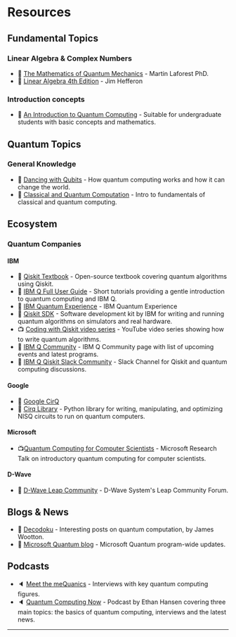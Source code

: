
# Resources

## Fundamental Topics
### Linear Algebra & Complex Numbers
- 📘 [The Mathematics of Quantum Mechanics][The Mathematics of Quantum Mechanics] - Martin Laforest PhD.
- 📘 [Linear Algebra 4th Edition](https://joshua.smcvt.edu/linearalgebra/book.pdf) - Jim Hefferon

### Introduction concepts  
- 📘 [An Introduction to Quantum Computing][An Introduction to Quantum Computing] - Suitable for undergraduate students with basic concepts and mathematics.

## Quantum Topics
### General Knowledge
- 📘 [Dancing with Qubits][Dancing with Qubits] - How quantum computing works and how it can change the world.
- 📘 [Classical and Quantum Computation][Classical and Quantum Computation] - Intro to fundamentals of classical and quantum computing.

## Ecosystem
### Quantum Companies
#### IBM
- 🎒 [Qiskit Textbook][Qiskit Textbook] - Open-source textbook covering quantum algorithms using Qiskit.
- 🎒 [IBM Q Full User Guide][IBM Q Full User Guide] - Short tutorials providing a gentle introduction to quantum computing and IBM Q.
- 🔗 [IBM Quantum Experience][IBM Quantum Experience] - IBM Quantum Experience
- 🔗 [Qiskit SDK][Qiskit SDK] - Software development kit by IBM for writing and running quantum algorithms on simulators and real hardware.
- 📺 [Coding with Qiskit video series][Coding with Qiskit video series] - YouTube video series showing how to write quantum algorithms.
- 📣 [IBM Q Community][IBM Q Community] - IBM Q Community page with list of upcoming events and latest programs.
- 📣 [IBM Q Qiskit Slack Community][IBM Q Qiskit Slack Community] - Slack Channel for Qiskit and quantum computing discussions.

#### Google
- 🎒 [Google CirQ][Google CirQ]
- 🔗 [Cirq Library][Cirq Library] - Python library for writing, manipulating, and optimizing NISQ circuits to run on quantum computers.

#### Microsoft
- 📺[Quantum Computing for Computer Scientists][Quantum Computing for Computer Scientists] - Microsoft Research Talk on introductory quantum computing for computer scientists.

#### D-Wave
- 📣 [D-Wave Leap Community][D-Wave Leap Community] - D-Wave System's Leap Community Forum.

## Blogs & News
- 📰 [Decodoku](https://medium.com/@decodoku) - Interesting posts on quantum computation, by James Wootton.
- 📰 [Microsoft Quantum blog](https://cloudblogs.microsoft.com/quantum/) - Microsoft Quantum program-wide updates.

## Podcasts
- 🔈 [Meet the meQuanics][Meet the meQuanics] - Interviews with key quantum computing figures.
- 🔈 [Quantum Computing Now][Quantum Computing Now] - Podcast by Ethan Hansen covering three main topics: the basics of quantum computing, interviews and the latest news.

----

[The Mathematics of Quantum Mechanics]:https://uwaterloo.ca/institute-for-quantum-computing/sites/ca.institute-for-quantum-computing/files/uploads/files/mathematics_qm_v21.pdf
[Qiskit Textbook]:https://qiskit.org/textbook/preface.html
[Google CirQ]:https://quantumai.google/cirq
[IBM Q Full User Guide]:https://quantumexperience.ng.bluemix.net/qx/tutorial?sectionId=full-user-guide&page=introduction
[Cirq Library]:https://github.com/quantumlib/Cirq
[IBM Quantum Experience]:https://quantum-computing.ibm.com
[Qiskit SDK]:https://qiskit.org
[An Introduction to Quantum Computing]:https://www.amazon.com/Introduction-Quantum-Computing-Phillip-Kaye/dp/019857049X/
[Dancing with Qubits]:https://www.robertsutor.com/dancing-with-qubits/
[Classical and Quantum Computation]:https://books.google.com.au/books/about/Classical_and_Quantum_Computation.html?id=TrMposZZ0MQC&redir_esc=y
[Coding with Qiskit video series]:https://www.youtube.com/playlist?list=PLOFEBzvs-Vvp2xg9-POLJhQwtVktlYGbY
[Quantum Computing for Computer Scientists]:https://www.youtube.com/watch?v=F_Riqjdh2oM
[D-Wave Leap Community]:https://support.dwavesys.com/hc/en-us/community/topics
[IBM Q Community]:https://community.qiskit.org/
[IBM Q Qiskit Slack Community]:https://qiskit.slack.com/
[Meet the meQuanics]:https://soundcloud.com/mequanics
[Quantum Computing Now]:https://anchor.fm/quantumcomputingnow
